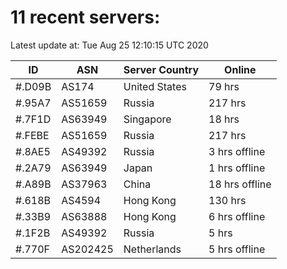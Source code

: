 # 11 recent servers:

Latest update at: Tue Aug 25 12:10:15 UTC 2020

| ID | ASN | Server Country | Online |
| -- | --- | -------------- | ------ |
| #.D09B | AS174 | United States | 79 hrs |
| #.95A7 | AS51659 | Russia | 217 hrs |
| #.7F1D | AS63949 | Singapore | 18 hrs |
| #.FEBE | AS51659 | Russia | 217 hrs |
| #.8AE5 | AS49392 | Russia | 3 hrs offline |
| #.2A79 | AS63949 | Japan | 1 hrs offline |
| #.A89B | AS37963 | China | 18 hrs offline |
| #.618B | AS4594 | Hong Kong | 130 hrs |
| #.33B9 | AS63888 | Hong Kong | 6 hrs offline |
| #.1F2B | AS49392 | Russia | 5 hrs |
| #.770F | AS202425 | Netherlands | 5 hrs offline |

